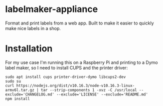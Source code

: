 # labelmaker-appliance

Format and print labels from a web app. Built to make it easier to quickly make nice labels in a shop.

# Installation

For my use case I'm running this on a Raspberry Pi and printing to a Dymo label maker, so I need to install CUPS and the printer driver:

```
sudo apt install cups printer-driver-dymo libcups2-dev
sudo su
curl https://nodejs.org/dist/v10.16.3/node-v10.16.3-linux-armv6l.tar.gz | tar --strip-components 1 -xvz -C /usr/local --exclude='CHANGELOG.md' --exclude='LICENSE' --exclude='README.md'
npm install
```
